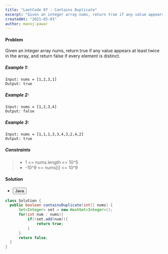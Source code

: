 ```yaml
---
title: "LeetCode 07 : Contains Duplicate"
excerpt: "Given an integer array nums, return true if any value appears at least twice in the array, and return false if every element is distinct."
createdAt: "2021-05-03"
author: manoj-pawar
---
```


#### Problem

Given an integer array nums, return true if any value appears at least twice in the array, and return false if every element is distinct.

##### Example 1:

```shell
Input: nums = [1,2,3,1]
Output: true
```

##### Example 2:

```shell
Input: nums = [1,2,3,4]
Output: false
```

##### Example 3:

```shell
Input: nums = [1,1,1,3,3,4,3,2,4,2]
Output: true
```

##### Constraints

> - 1 <= nums.length <= 10^5
> - -10^9 <= nums[i] <= 10^9



#### Solution

<ul class="nav nav-tabs" id="myTab" role="tablist">
  <li class="nav-item" role="presentation">
    <button class="nav-link active" id="home-tab" data-bs-toggle="tab" data-bs-target="#home" type="button" role="tab" aria-controls="home" aria-selected="true">Java</button>
  </li>
</ul>
<div class="tab-content" id="myTabContent">
  <div class="tab-pane fade show active" id="home" role="tabpanel" aria-labelledby="home-tab">
  
  ```java
class Solution {
    public boolean containsDuplicate(int[] nums) {
        Set<Integer> set = new HashSet<Integer>();
        for(int num : nums){
            if(!set.add(num)){
                return true;
            }
        }
        return false;
    }
}
```

</div>
</div>